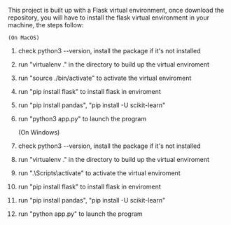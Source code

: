 This project is built up with a Flask virtual environment, once download the repository, you will have to install the flask virtual environment in your machine, the steps follow:

    (On MacOS)
1. check python3 --version, install the package if it's not installed
2. run "virtualenv ." in the directory to build up the virtual enviroment
3. run "source ./bin/activate" to activate the virtual enviroment
4. run "pip install flask" to install flask in enviroment
5. run "pip install pandas", "pip install -U scikit-learn"
6. run "python3 app.py" to launch the program

    (On Windows)
1. check python3 --version, install the package if it's not installed
2. run "virtualenv ." in the directory to build up the virtual enviroment
3. run ".\Scripts\activate" to activate the virtual enviroment
4. run "pip install flask" to install flask in enviroment
5. run "pip install pandas", "pip install -U scikit-learn"
6. run "python app.py" to launch the program

